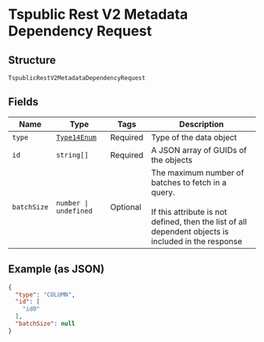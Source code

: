 
# Tspublic Rest V2 Metadata Dependency Request

## Structure

`TspublicRestV2MetadataDependencyRequest`

## Fields

| Name | Type | Tags | Description |
|  --- | --- | --- | --- |
| `type` | [`Type14Enum`](../../doc/models/type-14-enum.md) | Required | Type of the data object |
| `id` | `string[]` | Required | A JSON array of GUIDs of the objects |
| `batchSize` | `number \| undefined` | Optional | The maximum number of batches to fetch in a query.<br><br>If this attribute is not defined, then the list of all dependent objects is included in the response |

## Example (as JSON)

```json
{
  "type": "COLUMN",
  "id": [
    "id0"
  ],
  "batchSize": null
}
```

